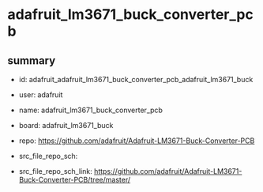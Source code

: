 # adafruit_lm3671_buck_converter_pcb
 
## summary 
* id: adafruit_adafruit_lm3671_buck_converter_pcb_adafruit_lm3671_buck
* user: adafruit
* name: adafruit_lm3671_buck_converter_pcb
* board: adafruit_lm3671_buck
* repo: https://github.com/adafruit/Adafruit-LM3671-Buck-Converter-PCB



* src_file_repo_sch: 
* src_file_repo_sch_link: https://github.com/adafruit/Adafruit-LM3671-Buck-Converter-PCB/tree/master/






